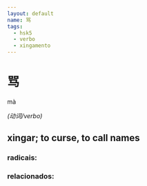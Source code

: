 ```yaml
--- 
layout: default
name: 骂 
tags: 
  - hsk5
  - verbo
  - xingamento
--- 
```

# 骂 
mà  
 
*(动词/verbo)*  
## xingar; to curse, to call names 
### radicais: 
### relacionados: 
